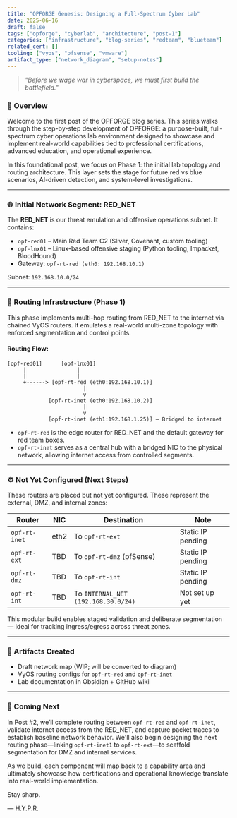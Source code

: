 ```yaml
---
title: "OPFORGE Genesis: Designing a Full-Spectrum Cyber Lab"
date: 2025-06-16
draft: false
tags: ["opforge", "cyberlab", "architecture", "post-1"]
categories: ["infrastructure", "blog-series", "redteam", "blueteam"]
related_cert: []
tooling: ["vyos", "pfsense", "vmware"]
artifact_type: ["network_diagram", "setup-notes"]
---
```


> *"Before we wage war in cyberspace, we must first build the battlefield."*

### 🧭 Overview

Welcome to the first post of the OPFORGE blog series. This series walks through the step-by-step development of OPFORGE: a purpose-built, full-spectrum cyber operations lab environment designed to showcase and implement real-world capabilities tied to professional certifications, advanced education, and operational experience.

In this foundational post, we focus on Phase 1: the initial lab topology and routing architecture. This layer sets the stage for future red vs blue scenarios, AI-driven detection, and system-level investigations.

---

### 🌐 Initial Network Segment: RED\_NET

The **RED\_NET** is our threat emulation and offensive operations subnet. It contains:

- `opf-red01` – Main Red Team C2 (Sliver, Covenant, custom tooling)
- `opf-lnx01` – Linux-based offensive staging (Python tooling, Impacket, BloodHound)
- Gateway: `opf-rt-red (eth0: 192.168.10.1)`

Subnet: `192.168.10.0/24`

---

### 🔁 Routing Infrastructure (Phase 1)

This phase implements multi-hop routing from RED\_NET to the internet via chained VyOS routers. It emulates a real-world multi-zone topology with enforced segmentation and control points.

#### Routing Flow:

```
[opf-red01]      [opf-lnx01]
     |                |
     |                |
     +------> [opf-rt-red (eth0:192.168.10.1)]
                        |
                        v
             [opf-rt-inet (eth0:192.168.10.2)]
                        |
                        v
             [opf-rt-inet (eth1:192.168.1.25)] — Bridged to internet
```

- `opf-rt-red` is the edge router for RED\_NET and the default gateway for red team boxes.
- `opf-rt-inet` serves as a central hub with a bridged NIC to the physical network, allowing internet access from controlled segments.

---

### ⚙️ Not Yet Configured (Next Steps)

These routers are placed but not yet configured. These represent the external, DMZ, and internal zones:

| Router        | NIC  | Destination                         | Note              |
| ------------- | ---- | ----------------------------------- | ----------------- |
| `opf-rt-inet` | eth2 | To `opf-rt-ext`                     | Static IP pending |
| `opf-rt-ext`  | TBD  | To `opf-rt-dmz` (pfSense)           | Static IP pending |
| `opf-rt-dmz`  | TBD  | To `opf-rt-int`                     | Static IP pending |
| `opf-rt-int`  | TBD  | To `INTERNAL_NET (192.168.30.0/24)` | Not set up yet    |

This modular build enables staged validation and deliberate segmentation — ideal for tracking ingress/egress across threat zones.

---

### 🔖 Artifacts Created

- Draft network map (WIP; will be converted to diagram)
- VyOS routing configs for `opf-rt-red` and `opf-rt-inet`
- Lab documentation in Obsidian + GitHub wiki

---

### 📌 Coming Next

In Post #2, we’ll complete routing between `opf-rt-red` and `opf-rt-inet`, validate internet access from the RED_NET, and capture packet traces to establish baseline network behavior. We'll also begin designing the next routing phase—linking `opf-rt-inet1` to `opf-rt-ext`—to scaffold segmentation for DMZ and internal services.

As we build, each component will map back to a capability area and ultimately showcase how certifications and operational knowledge translate into real-world implementation.

Stay sharp.

— H.Y.P.R.


